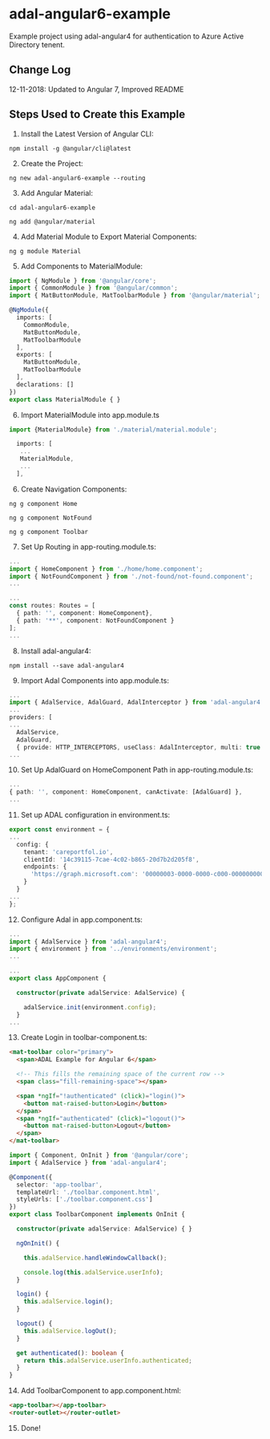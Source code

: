 # adal-angular6-example

Example project using adal-angular4 for authentication to Azure Active Directory tenent.

## Change Log
12-11-2018: Updated to Angular 7, Improved README

## Steps Used to Create this Example

1. Install the Latest Version of Angular CLI:

```
npm install -g @angular/cli@latest
```

2. Create the Project:

```
ng new adal-angular6-example --routing
```

3. Add Angular Material:

```
cd adal-angular6-example

ng add @angular/material
```

4. Add Material Module to Export Material Components:

```
ng g module Material
```

5. Add Components to MaterialModule:

```typescript
import { NgModule } from '@angular/core';
import { CommonModule } from '@angular/common';
import { MatButtonModule, MatToolbarModule } from '@angular/material';

@NgModule({
  imports: [
    CommonModule,
    MatButtonModule,
    MatToolbarModule
  ],
  exports: [
    MatButtonModule,
    MatToolbarModule
  ],
  declarations: []
})
export class MaterialModule { }
```

6. Import MaterialModule into app.module.ts

```typescript
import {MaterialModule} from './material/material.module';
```

```typescript
  imports: [
   ...
   MaterialModule,
   ...
  ],
```

6. Create Navigation Components:

```
ng g component Home

ng g component NotFound

ng g component Toolbar
```

7. Set Up Routing in app-routing.module.ts:

```typescript
...
import { HomeComponent } from './home/home.component';
import { NotFoundComponent } from './not-found/not-found.component';
...
```

```typescript
...
const routes: Routes = [
  { path: '', component: HomeComponent},
  { path: '**', component: NotFoundComponent }
];
...
```

8. Install adal-angular4:

```
npm install --save adal-angular4
```

9. Import Adal Components into app.module.ts:

```typescript
...
import { AdalService, AdalGuard, AdalInterceptor } from 'adal-angular4';
...
providers: [
...
  AdalService,
  AdalGuard,
  { provide: HTTP_INTERCEPTORS, useClass: AdalInterceptor, multi: true }],
...
```

10. Set Up AdalGuard on HomeComponent Path in app-routing.module.ts:

```typescript
...
{ path: '', component: HomeComponent, canActivate: [AdalGuard] },
...
```

11. Set up ADAL configuration in environment.ts:

```typescript
export const environment = {
...
  config: {
    tenant: 'careportfol.io',
    clientId: '14c39115-7cae-4c02-b865-20d7b2d205f8',
    endpoints: {
      'https://graph.microsoft.com': '00000003-0000-0000-c000-000000000000'
    }
  }
...
};
```

12. Configure Adal in app.component.ts:

```typescript
...
import { AdalService } from 'adal-angular4';
import { environment } from '../environments/environment';
...
```

```typescript
...
export class AppComponent {

  constructor(private adalService: AdalService) {

    adalService.init(environment.config);
  }
...
```

13. Create Login in toolbar-component.ts:

```html
<mat-toolbar color="primary">
  <span>ADAL Example for Angular 6</span>

  <!-- This fills the remaining space of the current row -->
  <span class="fill-remaining-space"></span>

  <span *ngIf="!authenticated" (click)="login()">
    <button mat-raised-button>Login</button>
  </span>
  <span *ngIf="authenticated" (click)="logout()">
    <button mat-raised-button>Logout</button>
  </span>
</mat-toolbar>
```

```typescript
import { Component, OnInit } from '@angular/core';
import { AdalService } from 'adal-angular4';

@Component({
  selector: 'app-toolbar',
  templateUrl: './toolbar.component.html',
  styleUrls: ['./toolbar.component.css']
})
export class ToolbarComponent implements OnInit {

  constructor(private adalService: AdalService) { }

  ngOnInit() {

    this.adalService.handleWindowCallback();

    console.log(this.adalService.userInfo);
  }

  login() {
    this.adalService.login();
  }

  logout() {
    this.adalService.logOut();
  }

  get authenticated(): boolean {
    return this.adalService.userInfo.authenticated;
  }
}
```

14. Add ToolbarComponent to app.component.html:

```html
<app-toolbar></app-toolbar>
<router-outlet></router-outlet>
```

15. Done!
